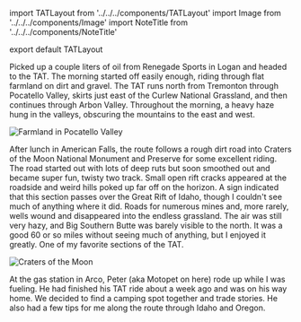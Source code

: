 import TATLayout from '../../../components/TATLayout'
import Image from '../../../components/Image'
import NoteTitle from '../../../components/NoteTitle'

export default TATLayout

<NoteTitle
  title="September 11, 2018 &mdash; Utah &#8594; Idaho"
  subtitle="250 miles"
/>

Picked up a couple liters of oil from Renegade Sports in Logan and headed to the TAT. The morning started off easily enough, riding through flat farmland on dirt and gravel. The TAT runs north from Tremonton through Pocatello Valley, skirts just east of the Curlew National Grassland, and then continues through Arbon Valley. Throughout the morning, a heavy haze hung in the valleys, obscuring the mountains to the east and west.

<Image src="https://s3.amazonaws.com/tat.honkytonk.in/25/IMG_3280.jpg" alt="Farmland in Pocatello Valley" />
<Image src="https://s3.amazonaws.com/tat.honkytonk.in/25/IMG_3288.jpg" alt="" />
<Image src="https://s3.amazonaws.com/tat.honkytonk.in/25/IMG_3289.jpg" alt="" />
<Image src="https://s3.amazonaws.com/tat.honkytonk.in/25/IMG_3291.jpg" alt="" />
<Image src="https://s3.amazonaws.com/tat.honkytonk.in/25/IMG_3295.jpg" alt="" />
<Image src="https://s3.amazonaws.com/tat.honkytonk.in/25/IMG_3296.jpg" alt="" />
<Image src="https://s3.amazonaws.com/tat.honkytonk.in/25/IMG_3300.jpg" alt="" />
<Image src="https://s3.amazonaws.com/tat.honkytonk.in/25/IMG_3303.jpg" alt="" />
<Image src="https://s3.amazonaws.com/tat.honkytonk.in/25/IMG_3304.jpg" alt="" />
<Image src="https://s3.amazonaws.com/tat.honkytonk.in/25/IMG_3308.jpg" alt="" />

After lunch in American Falls, the route follows a rough dirt road into Craters of the Moon National Monument and Preserve for some excellent riding. The road started out with lots of deep ruts but soon smoothed out and became super fun, twisty two track. Small open rift cracks appeared at the roadside and weird hills poked up far off on the horizon. A sign indicated that this section passes over the Great Rift of Idaho, though I couldn't see much of anything where it did. Roads for numerous mines and, more rarely, wells wound and disappeared into the endless grassland. The air was still very hazy, and Big Southern Butte was barely visible to the north. It was a good 60 or so miles without seeing much of anything, but I enjoyed it greatly. One of my favorite sections of the TAT.

<Image src="https://s3.amazonaws.com/tat.honkytonk.in/25/IMG_3297.jpg" alt="Craters of the Moon" />

At the gas station in Arco, Peter (aka Motopet on here) rode up while I was fueling. He had finished his TAT ride about a week ago and was on his way home. We decided to find a camping spot together and trade stories. He also had a few tips for me along the route through Idaho and Oregon.
